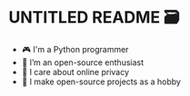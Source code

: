 # UNTITLED README 🗃️
- 🎮 I'm a Python programmer
- 🌱 I’m an open-source enthusiast
- 🔐 I care about online privacy
- 🏡 I make open-source projects as a hobby
